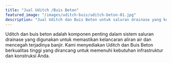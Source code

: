```yaml
---
title: "Jual Uditch /Buis Beton"
featured_image: "/images/uditch-buis/uditch-beton-01.jpg"
description: "Jual Uditch dan Buis Beton untuk saluran drainase yang kokoh dan tahan lama. Solusi terbaik untuk infrastruktur pembangunan."
---
```


Uditch dan buis beton adalah komponen penting dalam sistem saluran drainase yang digunakan untuk memastikan kelancaran aliran air dan mencegah terjadinya banjir. Kami menyediakan Uditch dan Buis Beton berkualitas tinggi yang dirancang untuk memenuhi kebutuhan infrastruktur dan konstruksi Anda.